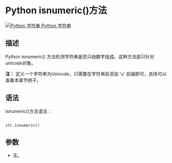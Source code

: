 Python isnumeric()方法
====================

 [![Python 字符串](../images/up.gif)
 Python 字符串](python-strings.html)


  描述
--

 Python isnumeric() 方法检测字符串是否只由数字组成。这种方法是只针对unicode对象。

 **注：** 定义一个字符串为Unicode，只需要在字符串前添加 'u' 前缀即可，具体可以查看本章节例子。

 语法
--

 isnumeric()方法语法：


```

str.isnumeric()

```

 参数
--

  * 无。
